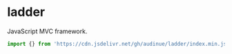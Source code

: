 # ladder
JavaScript MVC framework.

```js
import {} from 'https://cdn.jsdelivr.net/gh/audinue/ladder/index.min.js'
```
